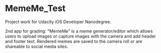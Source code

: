 # MemeMe_Test
Project work for Udacity iOS Developer Nanodegree.

2nd app for grading: "MemeMe" is a meme generator/editor which allows users to upload images or capture images with the
camera and add header and footer text. Rendered memes are saved to the camera roll or are shareable to social media sites.

